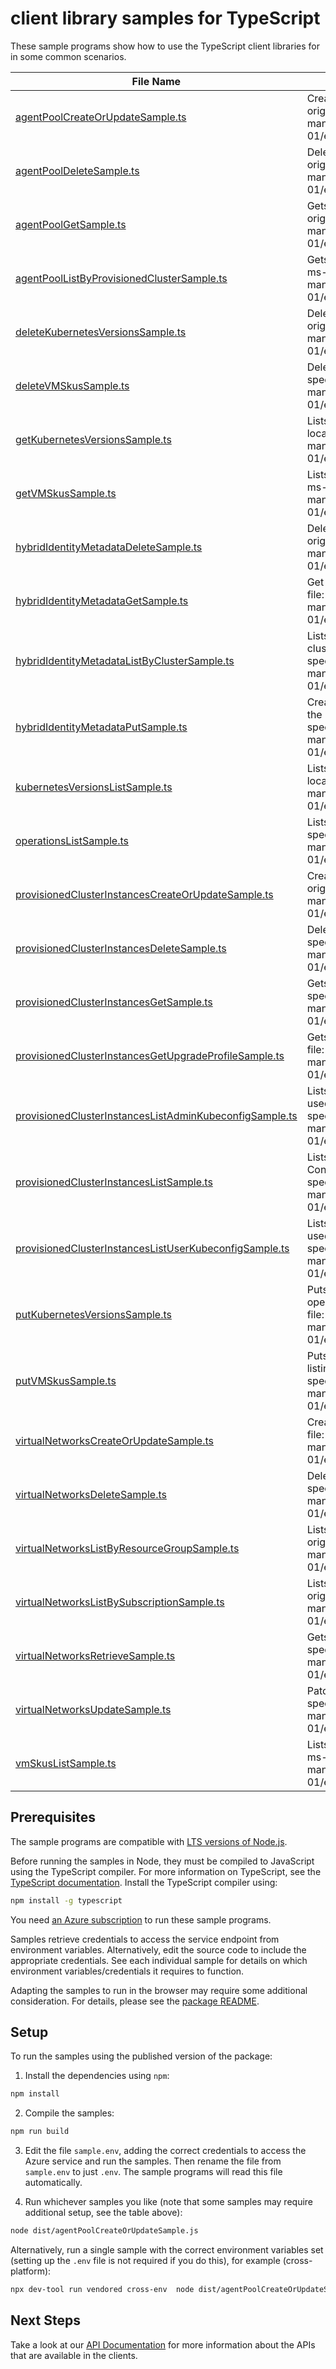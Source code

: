 # client library samples for TypeScript

These sample programs show how to use the TypeScript client libraries for in some common scenarios.

| **File Name**                                                                                                   | **Description**                                                                                                                                                                                                                                                              |
| --------------------------------------------------------------------------------------------------------------- | ---------------------------------------------------------------------------------------------------------------------------------------------------------------------------------------------------------------------------------------------------------------------------- |
| [agentPoolCreateOrUpdateSample.ts][agentpoolcreateorupdatesample]                                               | Creates or updates the agent pool in the provisioned cluster x-ms-original-file: specification/hybridaks/resource-manager/Microsoft.HybridContainerService/stable/2024-01-01/examples/PutAgentPool.json                                                                      |
| [agentPoolDeleteSample.ts][agentpooldeletesample]                                                               | Deletes the specified agent pool in the provisioned cluster x-ms-original-file: specification/hybridaks/resource-manager/Microsoft.HybridContainerService/stable/2024-01-01/examples/DeleteAgentPool.json                                                                    |
| [agentPoolGetSample.ts][agentpoolgetsample]                                                                     | Gets the specified agent pool in the provisioned cluster x-ms-original-file: specification/hybridaks/resource-manager/Microsoft.HybridContainerService/stable/2024-01-01/examples/GetAgentPool.json                                                                          |
| [agentPoolListByProvisionedClusterSample.ts][agentpoollistbyprovisionedclustersample]                           | Gets the list of agent pools in the specified provisioned cluster x-ms-original-file: specification/hybridaks/resource-manager/Microsoft.HybridContainerService/stable/2024-01-01/examples/ListAgentPoolByProvisionedClusterInstance.json                                    |
| [deleteKubernetesVersionsSample.ts][deletekubernetesversionssample]                                             | Delete the default kubernetes versions resource type x-ms-original-file: specification/hybridaks/resource-manager/Microsoft.HybridContainerService/stable/2024-01-01/examples/DeleteKubernetesVersions.json                                                                  |
| [deleteVMSkusSample.ts][deletevmskussample]                                                                     | Deletes the default VM skus resource type x-ms-original-file: specification/hybridaks/resource-manager/Microsoft.HybridContainerService/stable/2024-01-01/examples/DeleteVmSkus.json                                                                                         |
| [getKubernetesVersionsSample.ts][getkubernetesversionssample]                                                   | Lists the supported kubernetes versions for the specified custom location x-ms-original-file: specification/hybridaks/resource-manager/Microsoft.HybridContainerService/stable/2024-01-01/examples/GetKubernetesVersions.json                                                |
| [getVMSkusSample.ts][getvmskussample]                                                                           | Lists the supported VM skus for the specified custom location x-ms-original-file: specification/hybridaks/resource-manager/Microsoft.HybridContainerService/stable/2024-01-01/examples/GetVmSkus.json                                                                        |
| [hybridIdentityMetadataDeleteSample.ts][hybrididentitymetadatadeletesample]                                     | Deletes the hybrid identity metadata proxy resource. x-ms-original-file: specification/hybridaks/resource-manager/Microsoft.HybridContainerService/stable/2024-01-01/examples/DeleteHybridIdentityMetadata.json                                                              |
| [hybridIdentityMetadataGetSample.ts][hybrididentitymetadatagetsample]                                           | Get the hybrid identity metadata proxy resource. x-ms-original-file: specification/hybridaks/resource-manager/Microsoft.HybridContainerService/stable/2024-01-01/examples/GetHybridIdentityMetadata.json                                                                     |
| [hybridIdentityMetadataListByClusterSample.ts][hybrididentitymetadatalistbyclustersample]                       | Lists the hybrid identity metadata proxy resource in a provisioned cluster instance. x-ms-original-file: specification/hybridaks/resource-manager/Microsoft.HybridContainerService/stable/2024-01-01/examples/HybridIdentityMetadataListByCluster.json                       |
| [hybridIdentityMetadataPutSample.ts][hybrididentitymetadataputsample]                                           | Creates the hybrid identity metadata proxy resource that facilitates the managed identity provisioning. x-ms-original-file: specification/hybridaks/resource-manager/Microsoft.HybridContainerService/stable/2024-01-01/examples/CreateHybridIdentityMetadata.json           |
| [kubernetesVersionsListSample.ts][kubernetesversionslistsample]                                                 | Lists the supported kubernetes versions for the specified custom location x-ms-original-file: specification/hybridaks/resource-manager/Microsoft.HybridContainerService/stable/2024-01-01/examples/ListKubernetesVersions.json                                               |
| [operationsListSample.ts][operationslistsample]                                                                 | Lists the supported operations x-ms-original-file: specification/hybridaks/resource-manager/Microsoft.HybridContainerService/stable/2024-01-01/examples/ListOperations.json                                                                                                  |
| [provisionedClusterInstancesCreateOrUpdateSample.ts][provisionedclusterinstancescreateorupdatesample]           | Creates or updates the provisioned cluster instance x-ms-original-file: specification/hybridaks/resource-manager/Microsoft.HybridContainerService/stable/2024-01-01/examples/PutProvisionedClusterInstance.json                                                              |
| [provisionedClusterInstancesDeleteSample.ts][provisionedclusterinstancesdeletesample]                           | Deletes the provisioned cluster instance x-ms-original-file: specification/hybridaks/resource-manager/Microsoft.HybridContainerService/stable/2024-01-01/examples/DeleteProvisionedClusterInstance.json                                                                      |
| [provisionedClusterInstancesGetSample.ts][provisionedclusterinstancesgetsample]                                 | Gets the provisioned cluster instance x-ms-original-file: specification/hybridaks/resource-manager/Microsoft.HybridContainerService/stable/2024-01-01/examples/GetProvisionedClusterInstance.json                                                                            |
| [provisionedClusterInstancesGetUpgradeProfileSample.ts][provisionedclusterinstancesgetupgradeprofilesample]     | Gets the upgrade profile of a provisioned cluster x-ms-original-file: specification/hybridaks/resource-manager/Microsoft.HybridContainerService/stable/2024-01-01/examples/ProvisionedClusterInstanceGetUpgradeProfile.json                                                  |
| [provisionedClusterInstancesListAdminKubeconfigSample.ts][provisionedclusterinstanceslistadminkubeconfigsample] | Lists the admin credentials of the provisioned cluster (can only be used within private network) x-ms-original-file: specification/hybridaks/resource-manager/Microsoft.HybridContainerService/stable/2024-01-01/examples/ProvisionedClusterInstanceListAdminKubeconfig.json |
| [provisionedClusterInstancesListSample.ts][provisionedclusterinstanceslistsample]                               | Lists the ProvisionedClusterInstance resource associated with the ConnectedCluster x-ms-original-file: specification/hybridaks/resource-manager/Microsoft.HybridContainerService/stable/2024-01-01/examples/ListProvisionedClusterInstances.json                             |
| [provisionedClusterInstancesListUserKubeconfigSample.ts][provisionedclusterinstanceslistuserkubeconfigsample]   | Lists the user credentials of the provisioned cluster (can only be used within private network) x-ms-original-file: specification/hybridaks/resource-manager/Microsoft.HybridContainerService/stable/2024-01-01/examples/ProvisionedClusterInstanceListUserKubeconfig.json   |
| [putKubernetesVersionsSample.ts][putkubernetesversionssample]                                                   | Puts the default kubernetes version resource type (one time operation, before listing the kubernetes versions) x-ms-original-file: specification/hybridaks/resource-manager/Microsoft.HybridContainerService/stable/2024-01-01/examples/PutKubernetesVersions.json           |
| [putVMSkusSample.ts][putvmskussample]                                                                           | Puts the default VM skus resource type (one time operation, before listing the VM skus) x-ms-original-file: specification/hybridaks/resource-manager/Microsoft.HybridContainerService/stable/2024-01-01/examples/PutVmSkus.json                                              |
| [virtualNetworksCreateOrUpdateSample.ts][virtualnetworkscreateorupdatesample]                                   | Creates or updates the virtual network resource x-ms-original-file: specification/hybridaks/resource-manager/Microsoft.HybridContainerService/stable/2024-01-01/examples/PutVirtualNetwork.json                                                                              |
| [virtualNetworksDeleteSample.ts][virtualnetworksdeletesample]                                                   | Deletes the specified virtual network resource x-ms-original-file: specification/hybridaks/resource-manager/Microsoft.HybridContainerService/stable/2024-01-01/examples/DeleteVirtualNetwork.json                                                                            |
| [virtualNetworksListByResourceGroupSample.ts][virtualnetworkslistbyresourcegroupsample]                         | Lists the virtual networks in the specified resource group x-ms-original-file: specification/hybridaks/resource-manager/Microsoft.HybridContainerService/stable/2024-01-01/examples/ListVirtualNetworkByResourceGroup.json                                                   |
| [virtualNetworksListBySubscriptionSample.ts][virtualnetworkslistbysubscriptionsample]                           | Lists the virtual networks in the specified subscription x-ms-original-file: specification/hybridaks/resource-manager/Microsoft.HybridContainerService/stable/2024-01-01/examples/ListVirtualNetworkBySubscription.json                                                      |
| [virtualNetworksRetrieveSample.ts][virtualnetworksretrievesample]                                               | Gets the specified virtual network resource x-ms-original-file: specification/hybridaks/resource-manager/Microsoft.HybridContainerService/stable/2024-01-01/examples/GetVirtualNetwork.json                                                                                  |
| [virtualNetworksUpdateSample.ts][virtualnetworksupdatesample]                                                   | Patches the virtual network resource x-ms-original-file: specification/hybridaks/resource-manager/Microsoft.HybridContainerService/stable/2024-01-01/examples/UpdateVirtualNetwork.json                                                                                      |
| [vmSkusListSample.ts][vmskuslistsample]                                                                         | Lists the supported VM skus for the specified custom location x-ms-original-file: specification/hybridaks/resource-manager/Microsoft.HybridContainerService/stable/2024-01-01/examples/ListVmSkus.json                                                                       |

## Prerequisites

The sample programs are compatible with [LTS versions of Node.js](https://github.com/nodejs/release#release-schedule).

Before running the samples in Node, they must be compiled to JavaScript using the TypeScript compiler. For more information on TypeScript, see the [TypeScript documentation][typescript]. Install the TypeScript compiler using:

```bash
npm install -g typescript
```

You need [an Azure subscription][freesub] to run these sample programs.

Samples retrieve credentials to access the service endpoint from environment variables. Alternatively, edit the source code to include the appropriate credentials. See each individual sample for details on which environment variables/credentials it requires to function.

Adapting the samples to run in the browser may require some additional consideration. For details, please see the [package README][package].

## Setup

To run the samples using the published version of the package:

1. Install the dependencies using `npm`:

```bash
npm install
```

2. Compile the samples:

```bash
npm run build
```

3. Edit the file `sample.env`, adding the correct credentials to access the Azure service and run the samples. Then rename the file from `sample.env` to just `.env`. The sample programs will read this file automatically.

4. Run whichever samples you like (note that some samples may require additional setup, see the table above):

```bash
node dist/agentPoolCreateOrUpdateSample.js
```

Alternatively, run a single sample with the correct environment variables set (setting up the `.env` file is not required if you do this), for example (cross-platform):

```bash
npx dev-tool run vendored cross-env  node dist/agentPoolCreateOrUpdateSample.js
```

## Next Steps

Take a look at our [API Documentation][apiref] for more information about the APIs that are available in the clients.

[agentpoolcreateorupdatesample]: https://github.com/Azure/azure-sdk-for-js/blob/main/sdk/hybridcontainerservice/arm-hybridcontainerservice/samples/v1/typescript/src/agentPoolCreateOrUpdateSample.ts
[agentpooldeletesample]: https://github.com/Azure/azure-sdk-for-js/blob/main/sdk/hybridcontainerservice/arm-hybridcontainerservice/samples/v1/typescript/src/agentPoolDeleteSample.ts
[agentpoolgetsample]: https://github.com/Azure/azure-sdk-for-js/blob/main/sdk/hybridcontainerservice/arm-hybridcontainerservice/samples/v1/typescript/src/agentPoolGetSample.ts
[agentpoollistbyprovisionedclustersample]: https://github.com/Azure/azure-sdk-for-js/blob/main/sdk/hybridcontainerservice/arm-hybridcontainerservice/samples/v1/typescript/src/agentPoolListByProvisionedClusterSample.ts
[deletekubernetesversionssample]: https://github.com/Azure/azure-sdk-for-js/blob/main/sdk/hybridcontainerservice/arm-hybridcontainerservice/samples/v1/typescript/src/deleteKubernetesVersionsSample.ts
[deletevmskussample]: https://github.com/Azure/azure-sdk-for-js/blob/main/sdk/hybridcontainerservice/arm-hybridcontainerservice/samples/v1/typescript/src/deleteVMSkusSample.ts
[getkubernetesversionssample]: https://github.com/Azure/azure-sdk-for-js/blob/main/sdk/hybridcontainerservice/arm-hybridcontainerservice/samples/v1/typescript/src/getKubernetesVersionsSample.ts
[getvmskussample]: https://github.com/Azure/azure-sdk-for-js/blob/main/sdk/hybridcontainerservice/arm-hybridcontainerservice/samples/v1/typescript/src/getVMSkusSample.ts
[hybrididentitymetadatadeletesample]: https://github.com/Azure/azure-sdk-for-js/blob/main/sdk/hybridcontainerservice/arm-hybridcontainerservice/samples/v1/typescript/src/hybridIdentityMetadataDeleteSample.ts
[hybrididentitymetadatagetsample]: https://github.com/Azure/azure-sdk-for-js/blob/main/sdk/hybridcontainerservice/arm-hybridcontainerservice/samples/v1/typescript/src/hybridIdentityMetadataGetSample.ts
[hybrididentitymetadatalistbyclustersample]: https://github.com/Azure/azure-sdk-for-js/blob/main/sdk/hybridcontainerservice/arm-hybridcontainerservice/samples/v1/typescript/src/hybridIdentityMetadataListByClusterSample.ts
[hybrididentitymetadataputsample]: https://github.com/Azure/azure-sdk-for-js/blob/main/sdk/hybridcontainerservice/arm-hybridcontainerservice/samples/v1/typescript/src/hybridIdentityMetadataPutSample.ts
[kubernetesversionslistsample]: https://github.com/Azure/azure-sdk-for-js/blob/main/sdk/hybridcontainerservice/arm-hybridcontainerservice/samples/v1/typescript/src/kubernetesVersionsListSample.ts
[operationslistsample]: https://github.com/Azure/azure-sdk-for-js/blob/main/sdk/hybridcontainerservice/arm-hybridcontainerservice/samples/v1/typescript/src/operationsListSample.ts
[provisionedclusterinstancescreateorupdatesample]: https://github.com/Azure/azure-sdk-for-js/blob/main/sdk/hybridcontainerservice/arm-hybridcontainerservice/samples/v1/typescript/src/provisionedClusterInstancesCreateOrUpdateSample.ts
[provisionedclusterinstancesdeletesample]: https://github.com/Azure/azure-sdk-for-js/blob/main/sdk/hybridcontainerservice/arm-hybridcontainerservice/samples/v1/typescript/src/provisionedClusterInstancesDeleteSample.ts
[provisionedclusterinstancesgetsample]: https://github.com/Azure/azure-sdk-for-js/blob/main/sdk/hybridcontainerservice/arm-hybridcontainerservice/samples/v1/typescript/src/provisionedClusterInstancesGetSample.ts
[provisionedclusterinstancesgetupgradeprofilesample]: https://github.com/Azure/azure-sdk-for-js/blob/main/sdk/hybridcontainerservice/arm-hybridcontainerservice/samples/v1/typescript/src/provisionedClusterInstancesGetUpgradeProfileSample.ts
[provisionedclusterinstanceslistadminkubeconfigsample]: https://github.com/Azure/azure-sdk-for-js/blob/main/sdk/hybridcontainerservice/arm-hybridcontainerservice/samples/v1/typescript/src/provisionedClusterInstancesListAdminKubeconfigSample.ts
[provisionedclusterinstanceslistsample]: https://github.com/Azure/azure-sdk-for-js/blob/main/sdk/hybridcontainerservice/arm-hybridcontainerservice/samples/v1/typescript/src/provisionedClusterInstancesListSample.ts
[provisionedclusterinstanceslistuserkubeconfigsample]: https://github.com/Azure/azure-sdk-for-js/blob/main/sdk/hybridcontainerservice/arm-hybridcontainerservice/samples/v1/typescript/src/provisionedClusterInstancesListUserKubeconfigSample.ts
[putkubernetesversionssample]: https://github.com/Azure/azure-sdk-for-js/blob/main/sdk/hybridcontainerservice/arm-hybridcontainerservice/samples/v1/typescript/src/putKubernetesVersionsSample.ts
[putvmskussample]: https://github.com/Azure/azure-sdk-for-js/blob/main/sdk/hybridcontainerservice/arm-hybridcontainerservice/samples/v1/typescript/src/putVMSkusSample.ts
[virtualnetworkscreateorupdatesample]: https://github.com/Azure/azure-sdk-for-js/blob/main/sdk/hybridcontainerservice/arm-hybridcontainerservice/samples/v1/typescript/src/virtualNetworksCreateOrUpdateSample.ts
[virtualnetworksdeletesample]: https://github.com/Azure/azure-sdk-for-js/blob/main/sdk/hybridcontainerservice/arm-hybridcontainerservice/samples/v1/typescript/src/virtualNetworksDeleteSample.ts
[virtualnetworkslistbyresourcegroupsample]: https://github.com/Azure/azure-sdk-for-js/blob/main/sdk/hybridcontainerservice/arm-hybridcontainerservice/samples/v1/typescript/src/virtualNetworksListByResourceGroupSample.ts
[virtualnetworkslistbysubscriptionsample]: https://github.com/Azure/azure-sdk-for-js/blob/main/sdk/hybridcontainerservice/arm-hybridcontainerservice/samples/v1/typescript/src/virtualNetworksListBySubscriptionSample.ts
[virtualnetworksretrievesample]: https://github.com/Azure/azure-sdk-for-js/blob/main/sdk/hybridcontainerservice/arm-hybridcontainerservice/samples/v1/typescript/src/virtualNetworksRetrieveSample.ts
[virtualnetworksupdatesample]: https://github.com/Azure/azure-sdk-for-js/blob/main/sdk/hybridcontainerservice/arm-hybridcontainerservice/samples/v1/typescript/src/virtualNetworksUpdateSample.ts
[vmskuslistsample]: https://github.com/Azure/azure-sdk-for-js/blob/main/sdk/hybridcontainerservice/arm-hybridcontainerservice/samples/v1/typescript/src/vmSkusListSample.ts
[apiref]: https://learn.microsoft.com/javascript/api/@azure/arm-hybridcontainerservice?view=azure-node-preview
[freesub]: https://azure.microsoft.com/free/
[package]: https://github.com/Azure/azure-sdk-for-js/tree/main/sdk/hybridcontainerservice/arm-hybridcontainerservice/README.md
[typescript]: https://www.typescriptlang.org/docs/home.html
